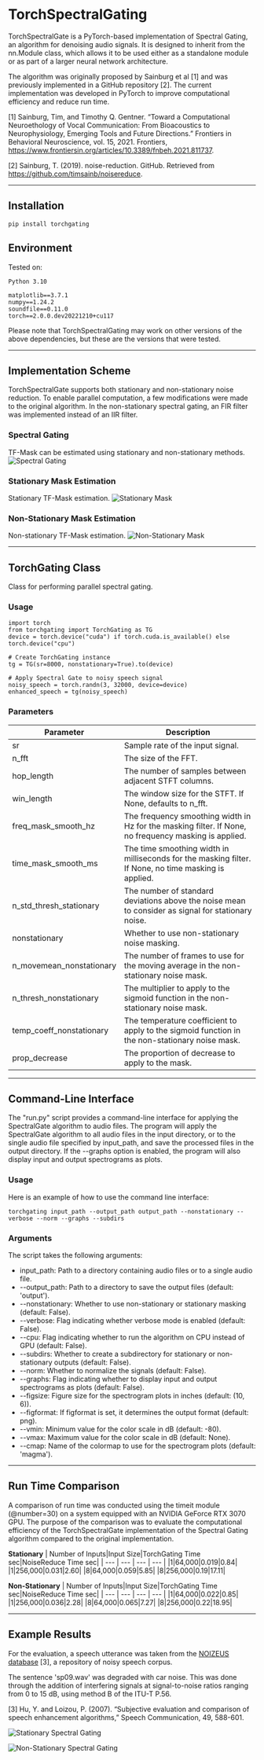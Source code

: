 # TorchSpectralGating

TorchSpectralGate is a PyTorch-based implementation of Spectral Gating, an algorithm for denoising audio signals.
 It is designed to inherit from the nn.Module class, which allows it to be used either as a standalone module or as part of a larger neural network architecture.

The algorithm was originally proposed by Sainburg et al [1] and was previously implemented in a GitHub repository [2]. The current implementation was developed in PyTorch to improve computational efficiency and reduce run time.


<a id="1">[1]</a> 
Sainburg, Tim, and Timothy Q. Gentner. “Toward a Computational Neuroethology of Vocal Communication: From Bioacoustics to Neurophysiology, Emerging Tools and Future Directions.” Frontiers in Behavioral Neuroscience, vol. 15, 2021. Frontiers, https://www.frontiersin.org/articles/10.3389/fnbeh.2021.811737.

<a id="2">[2]</a> 
Sainburg, T. (2019). noise-reduction. GitHub. Retrieved from https://github.com/timsainb/noisereduce.
***

## Installation
```
pip install torchgating
```

## Environment
Tested on:
```
Python 3.10
```

```
matplotlib==3.7.1
numpy==1.24.2
soundfile==0.11.0
torch==2.0.0.dev20221210+cu117
```

Please note that TorchSpectralGating may work on other versions of the above dependencies, but these are the versions that were tested.

***


## Implementation Scheme
TorchSpectralGate supports both stationary and non-stationary noise reduction. To enable parallel computation, a few modifications were made to the original algorithm. In the non-stationary spectral gating, an FIR filter was implemented instead of an IIR filter.

### Spectral Gating
TF-Mask can be estimated using stationary and non-stationary methods.
![Spectral Gating](https://github.com/nuniz/TorchSpectralGating/blob/main/supplementary_material/graphs/NonStationaryMaskScheme.png)
### Stationary Mask Estimation
Stationary TF-Mask estimation.
![Stationary Mask](https://github.com/nuniz/TorchSpectralGating/blob/main/supplementary_material/graphs/StationaryMaskScheme.png)
### Non-Stationary Mask Estimation
Non-stationary TF-Mask estimation.
![Non-Stationary Mask](https://github.com/nuniz/TorchSpectralGating/blob/main/supplementary_material/graphs/NonStationaryMaskScheme.png)
***

## TorchGating Class
Class for performing parallel spectral gating.

### Usage
```
import torch
from torchgating import TorchGating as TG
device = torch.device("cuda") if torch.cuda.is_available() else torch.device("cpu")

# Create TorchGating instance
tg = TG(sr=8000, nonstationary=True).to(device)

# Apply Spectral Gate to noisy speech signal
noisy_speech = torch.randn(3, 32000, device=device)
enhanced_speech = tg(noisy_speech)
```

### Parameters

| Parameter                | Description                                                                                           |
|--------------------------|-------------------------------------------------------------------------------------------------------|
| sr                       | Sample rate of the input signal.                                                                      |
| n_fft                    | The size of the FFT.                                                                                  |
| hop_length               | The number of samples between adjacent STFT columns.                                                  |
| win_length               | The window size for the STFT. If None, defaults to n_fft.                                             |
| freq_mask_smooth_hz      | The frequency smoothing width in Hz for the masking filter. If None, no frequency masking is applied. |
| time_mask_smooth_ms      | The time smoothing width in milliseconds for the masking filter. If None, no time masking is applied. |
| n_std_thresh_stationary  | The number of standard deviations above the noise mean to consider as signal for stationary noise.    |
| nonstationary            | Whether to use non-stationary noise masking.                                                          |
| n_movemean_nonstationary | The number of frames to use for the moving average in the non-stationary noise mask.                  |
| n_thresh_nonstationary   | The multiplier to apply to the sigmoid function in the non-stationary noise mask.                     |
| temp_coeff_nonstationary | The temperature coefficient to apply to the sigmoid function in the non-stationary noise mask.        |
| prop_decrease            | The proportion of decrease to apply to the mask.                                                      |
***


## Command-Line Interface
The "run.py" script provides a command-line interface for applying the SpectralGate algorithm to audio files. 
The program will apply the SpectralGate algorithm to all audio files in the input directory, 
or to the single audio file specified by input_path, and save the processed files in the output directory. 
If the --graphs option is enabled, the program will also display input and output spectrograms as plots.

### Usage
Here is an example of how to use the command line interface:
```
torchgating input_path --output_path output_path --nonstationary --verbose --norm --graphs --subdirs
```

### Arguments
The script takes the following arguments:
* input_path: Path to a directory containing audio files or to a single audio file.
* --output_path: Path to a directory to save the output files (default: 'output').
* --nonstationary: Whether to use non-stationary or stationary masking (default: False).
* --verbose: Flag indicating whether verbose mode is enabled (default: False).
* --cpu: Flag indicating whether to run the algorithm on CPU instead of GPU (default: False).
* --subdirs: Whether to create a subdirectory for stationary or non-stationary outputs (default: False).
* --norm: Whether to normalize the signals (default: False).
* --graphs: Flag indicating whether to display input and output spectrograms as plots (default: False).
* --figsize: Figure size for the spectrogram plots in inches (default: (10, 6)).
* --figformat: If figformat is set, it determines the output format (default: png).
* --vmin: Minimum value for the color scale in dB (default: -80).
* --vmax: Maximum value for the color scale in dB (default: None).
* --cmap: Name of the colormap to use for the spectrogram plots (default: 'magma').
***


## Run Time Comparison
A comparison of run time was conducted using the timeit module (@number=30) on a system equipped with an NVIDIA GeForce RTX 3070 GPU. 
The purpose of the comparison was to evaluate the computational efficiency of the TorchSpectralGate implementation of the Spectral Gating algorithm compared to the original implementation.


**Stationary**
| Number of Inputs|Input Size|TorchGating Time sec|NoiseReduce Time sec|
| --- | --- | --- | --- |
|1|64,000|0.019|0.84|
|1|256,000|0.031|2.60|
|8|64,000|0.059|5.85|
|8|256,000|0.19|17.11|

**Non-Stationary**
| Number of Inputs|Input Size|TorchGating Time sec|NoiseReduce Time sec|
| --- | --- | --- | --- |
|1|64,000|0.022|0.85|
|1|256,000|0.036|2.28|
|8|64,000|0.065|7.27|
|8|256,000|0.22|18.95|
***


## Example Results
For the evaluation, a speech utterance was taken from the
[NOIZEUS database](https://ecs.utdallas.edu/loizou/speech/noizeus/) [3], a repository of noisy speech corpus.

The sentence 'sp09.wav' was degraded with car noise. 
This was done through the addition of interfering signals at signal-to-noise ratios ranging from 0 to 15 dB, using method B of the ITU-T P.56.

<a id="3">[3]</a> 
Hu, Y. and Loizou, P. (2007). “Subjective evaluation and comparison of speech enhancement algorithms,” Speech Communication, 49, 588-601.


![Stationary Spectral Gating](https://github.com/nuniz/TorchSpectralGating/blob/main/supplementary_material/graphs/sp09_car_sn5_stationary.png)

![Non-Stationary Spectral Gating](https://github.com/nuniz/TorchSpectralGating/blob/main/supplementary_material/graphs/sp09_car_sn5_non-stationary.png)

